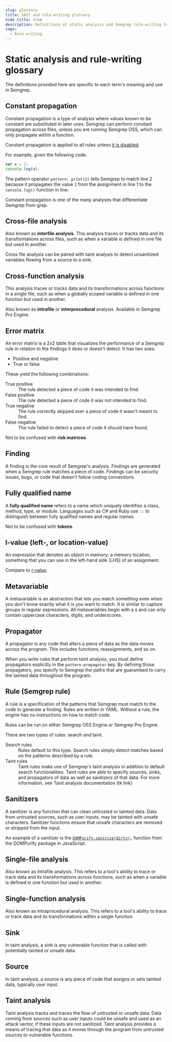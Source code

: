 ```yaml
---
slug: glossary
title: SAST and rule-writing glossary
hide_title: true
description: Definitions of static analysis and Semgrep rule-writing terms.
tags:
  - Rule writing
---
```


# Static analysis and rule-writing glossary

The definitions provided here are specific to each term's meaning and use in Semgrep.

## Constant propagation

<!-- Refers to state of a variable remaining constant throughout the program. Semgrep can analyze whether a variable carries a constant value at a given point. Both Semgrep OSS and Semgrep Pro Engine perform this analysis, with Semgrep Pro able to track the propagation across files. -->

Constant propagation is a type of analysis where values known to be constant are substituted in later uses. Semgrep can perform constant propagation across files, unless you are running Semgrep OSS, which can only propagate within a function.

Constant propagation is applied to all rules unless [it is disabled](/data-flow/constant-propagation/#disabling-constant-propagation).

For example, given the following code:

```javascript showLineNumbers
var x = 2;
console.log(x);
```
The pattern operator `pattern: print(2)` tells Semgrep to match line 2 because it propagates the value `2` from the assignment in line 1 to the `console.log()` function in line.

Constant propagation is one of the many analyses that differentiate Semgrep from grep.


## Cross-file analysis

Also known as **interfile analysis**. This analysis traces or tracks data and its transformations across files, such as when a variable is defined in one file but used in another.

Cross file analysis can be paired with taint analysis to detect unsanitized variables flowing from a source to a sink.

## Cross-function analysis

This analysis traces or tracks data and its transformations across functions in a single file, such as when a globally scoped variable is defined in one function but used in another.

Also known as **intrafile** or **interprocedural** analysis. Available in Semgrep Pro Engine.

## Error matrix

An error matrix is a 2x2 table that visualizes the performance of a Semgrep rule in relation to the findings it does or doesn't detect. It has two axes:

- Positive and negative
- True or false

These yield the following combinations:

<dl>
<dt>True positive</dt>
<dd>The rule detected a piece of code it was intended to find.</dd>
<dt>False positive</dt>
<dd>The rule detected a piece of code it was not intended to find.</dd>
<dt>True negative</dt>
<dd>The rule correctly skipped over a piece of code it wasn't meant to find.</dd>
<dt>False negative</dt>
<dd>The rule failed to detect a piece of code it should have found.</dd>
</dl>

Not to be confused with **risk matrices**.

## Finding

A finding is the core result of Semgrep's analysis. Findings are generated when a Semgrep rule matches a piece of code. Findings can be security issues, bugs, or code that doesn't follow coding conventions.

## Fully qualified name

A **fully qualified name** refers to a name which uniquely identifies a class, method, type, or module. Languages such as C# and Ruby use `::` to distinguish between fully qualified names and regular names.

Not to be confused with **tokens**.

## l-value (left-, or location-value)

An expression that denotes an object in memory; a memory location, something that you can use in the left-hand side (LHS) of an assignment.

Compare to [r-value](https://learn.microsoft.com/en-us/cpp/c-language/l-value-and-r-value-expressions?view=msvc-170).

## Metavariable

A metavariable is an abstraction that lets you match something even when you don't know exactly what it is you want to match. It is similar to capture groups in regular expressions. All metavariables begin with a `$` and can only contain uppercase characters, digits, and underscores.

## Propagator

A propagator is any code that alters a piece of data as the data moves across the program. This includes functions, reassignments, and so on.

When you write rules that perform taint analysis, you must define propagators explicitly in the `pattern-propagator` key. By defining those propagators, you specify to Semgrep the paths that are guaranteed to carry the tainted data throughout the program.

## Rule (Semgrep rule)

A rule is a specification of the patterns that Semgrep must match to the code to generate a finding. Rules are written in YAML. Without a rule, the engine has no instructions on how to match code.

Rules can be run on either Semgrep OSS Engine or Semgrep Pro Engine.

There are two types of rules: search and taint.

<dl>
<dt>Search rules</dt>
<dd>Rules default to this type. Search rules simply detect matches based on the patterns described by a rule.</dd>
<dt>Taint rules</dt>
<dd>Taint rules make use of Semgrep's taint analysis in addition to default search functionalities. Taint rules are able to specify sources, sinks, and propagators of data as well as sanitizers of that data. For more information, see Taint analysis documentation (tk link)</dd>
</dl>

<!-- how can we say that search rules are semantic if no analysis is performed on the value of data, such as variables? Or are there levels of semantic understanding that semgrep can perform? -->

## Sanitizers

A sanitizer is any function that can clean untrusted or tainted data. Data from untrusted sources, such as user inputs, may be tainted with unsafe characters. Sanitizer functions ensure that unsafe characters are removed or stripped from the input.

An example of a sanitizer is the [<i class="fas fa-external-link fa-xs"></i> `DOMPurify.sanitize(dirty);`](https://github.com/cure53/DOMPurify) function from the  DOMPurify package in JavaScript.

## Single-file analysis

Also known as intrafile analysis. This refers to a tool's ability to trace or track data and its transformations across functions, such as when a variable is defined in one function but used in another.

## Single-function analysis

Also known as intraprocedural analysis. This refers to a tool's ability to trace or track data and its transformations within a single function.

## Sink

In taint analysis, a sink is any vulnerable function that is called with potentially tainted or unsafe data.

## Source

In taint analysis, a source is any piece of code that assigns or sets tainted data, typically user input.

## Taint analysis

Taint analysis tracks and traces the flow of untrusted or unsafe data. Data coming from sources such as user inputs could be unsafe and used as an attack vector, if these inputs are not sanitized. Taint analysis provides a means of tracing that data as it moves through the program from untrusted sources to vulnerable functions.
